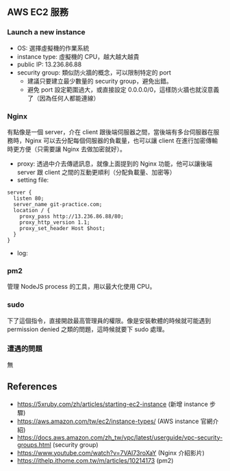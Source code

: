 ## AWS EC2 服務

### Launch a new instance

-   OS: 選擇虛擬機的作業系統
-   instance type: 虛擬機的 CPU，越大越大越貴
-   public IP: 13.236.86.88
-   security group: 類似防火牆的概念，可以限制特定的 port
    -   建議只要建立最少數量的 security group，避免出錯。
    -   避免 port 設定範圍過大，或直接設定 0.0.0.0/0，這樣防火牆也就沒意義了（因為任何人都能連線）

### Nginx

有點像是一個 server，介在 client 跟後端伺服器之間，當後端有多台伺服器在服務時，Nginx 可以去分配每個伺服器的負載量，也可以讓 client 在進行加密傳輸時更方便（只需要讓 Nginx 去做加密就好）。

-   proxy: 透過中介去傳遞訊息，就像上面提到的 Nginx 功能，他可以讓後端 server 跟 client 之間的互動更順利（分配負載量、加密等）
-   setting file:

```
server {
  listen 80;
  server_name git-practice.com;
  location / {
    proxy_pass http://13.236.86.88/80;
    proxy_http_version 1.1;
    proxy_set_header Host $host;
  }
}
```

-   log:

### pm2

管理 NodeJS process 的工具，用以最大化使用 CPU。

### sudo

下了這個指令，直接開啟最高管理員的權限。像是安裝軟體的時候就可能遇到 permission denied 之類的問題，這時候就要下 sudo 處理。

### 遭遇的問題

無

## References

-   https://5xruby.com/zh/articles/starting-ec2-instance (新增 instance 步驟)
-   https://aws.amazon.com/tw/ec2/instance-types/ (AWS instance 官網介紹)
-   https://docs.aws.amazon.com/zh_tw/vpc/latest/userguide/vpc-security-groups.html (security group)
-   https://www.youtube.com/watch?v=7VAI73roXaY (Nginx 介紹影片)
-   https://ithelp.ithome.com.tw/m/articles/10214173 (pm2)
